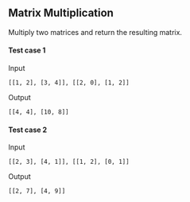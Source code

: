## Matrix Multiplication


Multiply two matrices and return the resulting matrix.


#### Test case 1

Input

```
[[1, 2], [3, 4]], [[2, 0], [1, 2]]

```

Output

```
[[4, 4], [10, 8]]

```

#### Test case 2

Input

```
[[2, 3], [4, 1]], [[1, 2], [0, 1]]

```

Output

```
[[2, 7], [4, 9]]

```
